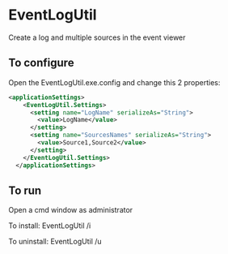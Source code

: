 # EventLogUtil
Create a log and multiple sources in the event viewer

## To configure 
Open the EventLogUtil.exe.config and change this 2 properties:

```XML
<applicationSettings>
    <EventLogUtil.Settings>
      <setting name="LogName" serializeAs="String">
        <value>LogName</value>
      </setting>
      <setting name="SourcesNames" serializeAs="String">
        <value>Source1,Source2</value>
      </setting>
    </EventLogUtil.Settings>
  </applicationSettings>
```

## To run
Open a cmd window as administrator

To install: EventLogUtil /i

To uninstall: EventLogUtil /u
